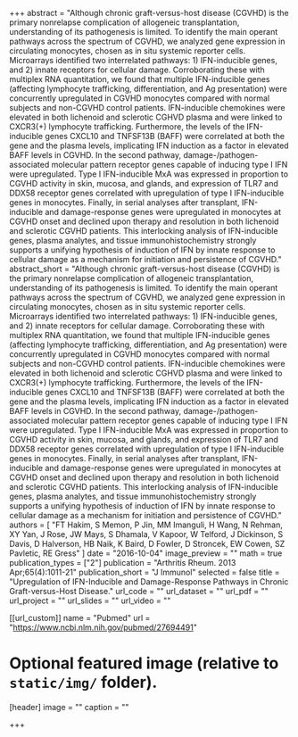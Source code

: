 +++
abstract = "Although chronic graft-versus-host disease (CGVHD) is the primary nonrelapse complication of allogeneic transplantation, understanding of its pathogenesis is limited. To identify the main operant pathways across the spectrum of CGVHD, we analyzed gene expression in circulating monocytes, chosen as in situ systemic reporter cells. Microarrays identified two interrelated pathways: 1) IFN-inducible genes, and 2) innate receptors for cellular damage. Corroborating these with multiplex RNA quantitation, we found that multiple IFN-inducible genes (affecting lymphocyte trafficking, differentiation, and Ag presentation) were concurrently upregulated in CGVHD monocytes compared with normal subjects and non-CGVHD control patients. IFN-inducible chemokines were elevated in both lichenoid and sclerotic CGHVD plasma and were linked to CXCR3(+) lymphocyte trafficking. Furthermore, the levels of the IFN-inducible genes CXCL10 and TNFSF13B (BAFF) were correlated at both the gene and the plasma levels, implicating IFN induction as a factor in elevated BAFF levels in CGVHD. In the second pathway, damage-/pathogen-associated molecular pattern receptor genes capable of inducing type I IFN were upregulated. Type I IFN-inducible MxA was expressed in proportion to CGVHD activity in skin, mucosa, and glands, and expression of TLR7 and DDX58 receptor genes correlated with upregulation of type I IFN-inducible genes in monocytes. Finally, in serial analyses after transplant, IFN-inducible and damage-response genes were upregulated in monocytes at CGVHD onset and declined upon therapy and resolution in both lichenoid and sclerotic CGVHD patients. This interlocking analysis of IFN-inducible genes, plasma analytes, and tissue immunohistochemistry strongly supports a unifying hypothesis of induction of IFN by innate response to cellular damage as a mechanism for initiation and persistence of CGVHD."
abstract_short = "Although chronic graft-versus-host disease (CGVHD) is the primary nonrelapse complication of allogeneic transplantation, understanding of its pathogenesis is limited. To identify the main operant pathways across the spectrum of CGVHD, we analyzed gene expression in circulating monocytes, chosen as in situ systemic reporter cells. Microarrays identified two interrelated pathways: 1) IFN-inducible genes, and 2) innate receptors for cellular damage. Corroborating these with multiplex RNA quantitation, we found that multiple IFN-inducible genes (affecting lymphocyte trafficking, differentiation, and Ag presentation) were concurrently upregulated in CGVHD monocytes compared with normal subjects and non-CGVHD control patients. IFN-inducible chemokines were elevated in both lichenoid and sclerotic CGHVD plasma and were linked to CXCR3(+) lymphocyte trafficking. Furthermore, the levels of the IFN-inducible genes CXCL10 and TNFSF13B (BAFF) were correlated at both the gene and the plasma levels, implicating IFN induction as a factor in elevated BAFF levels in CGVHD. In the second pathway, damage-/pathogen-associated molecular pattern receptor genes capable of inducing type I IFN were upregulated. Type I IFN-inducible MxA was expressed in proportion to CGVHD activity in skin, mucosa, and glands, and expression of TLR7 and DDX58 receptor genes correlated with upregulation of type I IFN-inducible genes in monocytes. Finally, in serial analyses after transplant, IFN-inducible and damage-response genes were upregulated in monocytes at CGVHD onset and declined upon therapy and resolution in both lichenoid and sclerotic CGVHD patients. This interlocking analysis of IFN-inducible genes, plasma analytes, and tissue immunohistochemistry strongly supports a unifying hypothesis of induction of IFN by innate response to cellular damage as a mechanism for initiation and persistence of CGVHD."
authors = [ "FT Hakim, S Memon, P Jin, MM Imanguli, H Wang, N Rehman, XY Yan, J Rose, JW Mays, S Dhamala, V Kapoor, W Telford, J Dickinson, S Davis, D Halverson, HB Naik, K Baird, D Fowler, D Stroncek, EW Cowen, SZ Pavletic, RE Gress"  ] 
date = "2016-10-04"
image_preview = ""
math = true
publication_types = ["2"] 
publication = "Arthritis Rheum. 2013 Apr;65(4):1011-21"
publication_short = "J Immunol"
selected = false
title = "Upregulation of IFN-Inducible and Damage-Response Pathways in Chronic Graft-versus-Host Disease."
url_code = ""
url_dataset = ""
url_pdf = ""
url_project = ""
url_slides = ""
url_video = ""

[[url_custom]]
name = "Pubmed"
url = "https://www.ncbi.nlm.nih.gov/pubmed/27694491"

# Optional featured image (relative to `static/img/` folder).
[header]
image = ""
caption = ""

+++

